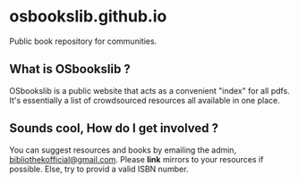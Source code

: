 # osbookslib.github.io
Public book repository for communities.

## What is OSbookslib ?
OSbookslib is a public website that acts as a convenient "index" for all pdfs. It's essentially a list of crowdsourced resources all available in one place.

## Sounds cool, How do I get involved ? 
You can suggest resources and books by emailing the admin, bibliothekofficial@gmail.com. Please <b>link</b> mirrors to your resources if possible. Else, try to provid a valid ISBN number.
